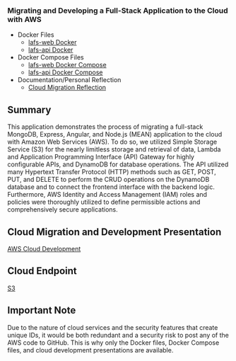 ### Migrating and Developing a Full-Stack Application to the Cloud with AWS
- Docker Files
  - [lafs-web Docker](https://github.com/CHenshaw010/AWS-Cloud-Migration-and-Development/blob/main/lafs-web%20Dockerfile/Dockerfile)
  - [lafs-api Docker](https://github.com/CHenshaw010/AWS-Cloud-Migration-and-Development/blob/main/lafs-api%20Dockerfile/Dockerfile)
- Docker Compose Files
  - [lafs-web Docker Compose](https://github.com/CHenshaw010/AWS-Cloud-Migration-and-Development/blob/main/lafs-web%20docker-compose/docker-compose.yaml)
  - [lafs-api Docker Compose](https://github.com/CHenshaw010/AWS-Cloud-Migration-and-Development/blob/main/lafs-api%20docker-compose/docker-compose.yaml)
- Documentation/Personal Reflection
  - [Cloud Migration Reflection](https://github.com/CHenshaw010/AWS-Cloud-Migration-and-Development/blob/main/Documentation%20and%20Final%20Reflection.pdf)

## Summary
This application demonstrates the process of migrating a full-stack MongoDB, Express, Angular, and Node.js (MEAN) application to the cloud with Amazon Web Services (AWS). To do so, we utilized Simple Storage Service (S3) for the nearly limitless storage and retrieval of data, Lambda and Application Programming Interface (API) Gateway for highly configurable APIs, and DynamoDB for database operations. The API utilized many Hypertext Transfer Protocol (HTTP) methods such as GET, POST, PUT, and DELETE to perform the CRUD operations on the DynamoDB database and to connect the frontend interface with the backend logic. Furthermore, AWS Identity and Access Management (IAM) roles and policies were thoroughly utilized to define permissible actions and comprehensively secure applications.

## Cloud Migration and Development Presentation
[AWS Cloud Development](https://www.youtube.com/watch?v=5KJPgwHqYd0)

## Cloud Endpoint
[S3](http://chsnhuaws.s3-website-us-east-1.amazonaws.com)

## Important Note
Due to the nature of cloud services and the security features that create unique IDs, it would be both redundant and a security risk to post any of the AWS code to GitHub. This is why only the Docker files, Docker Compose files, and cloud development presentations are available.
